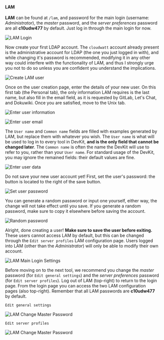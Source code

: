 
#### LAM

**LAM** can be found at `/lam`, and password for the main login (username: *Administrator*), the *master* password, and the *server preferences* password are all **c10udw477** by default. Just log in through the main login for now.

![LAM Login](img/lam_login.png)

Now create your first LDAP account. The `cloudwatt` account already present is the administrative account for LDAP (the one you just logged in with), and while changing it's password is recommended, modifying it in any other way could interfere with the functionality of LAM, and thus I strongly urge you not to do so unless you are confident you understand the implications.

![Create LAM user](img/create_ldap_user.png)

Once on the user creation page, enter the details of your new user. On this first tab (the Personal tab), the only information LAM requires is the last name, but also fill in the email field, as it is requested by GitLab, Let's Chat, and Dokuwiki. Once you are satisfied, move to the Unix tab.

![Enter user information](img/enter_user_info.png)

![Enter user email](img/enter_user_email.png)

The `User name` and `Common name` fields are filled with examples generated by LAM, but replace them with whatever you wish. The `User name` is what will be used to log in to every tool in DevKit, **and is the only field that cannot be changed later**. The `Common name` is often the name the DevKit will use to refer to you, rather than your `User name`. For standard usage of the DevKit, you may ignore the remained fields: their default values are fine.

![Enter user data](img/enter_user_data.png)

Do not save your new user account yet! First, set the user's password: the button is located to the right of the save button.

![Set user password](img/set_user_pw.png)

You can generate a random password or input one yourself, either way, the change will not take effect until you save. If you generate a random password, make sure to copy it elsewhere before saving the account.

![Random password](img/random_pw.png)

Alright, done creating a user! **Make sure to save the user before exiting.** These users cannot access LAM by default, but this can be changed through the `Edit server profiles` LAM configuration page. Users logged into LAM (other than the *Administrator*) will only be able to modify their own account.

![LAM Main Login Settings](img/lam_login_settings.png)

Before moving on to the next tool, we recommend you change the *master* password (for `Edit general settings`) and the *server preferences* password (for `Edit server profiles`). Log out of LAM (top-right) to return to the login page. From the login page you can access the two LAM configuration pages (also top-right). Remember that all LAM passwords are **c10udw477** by default.

`Edit general settings`

![LAM Change Master Password](img/lam_master_pw.png)

`Edit server profiles`

![LAM Change Master Password](img/lam_confmain_pw.png)

